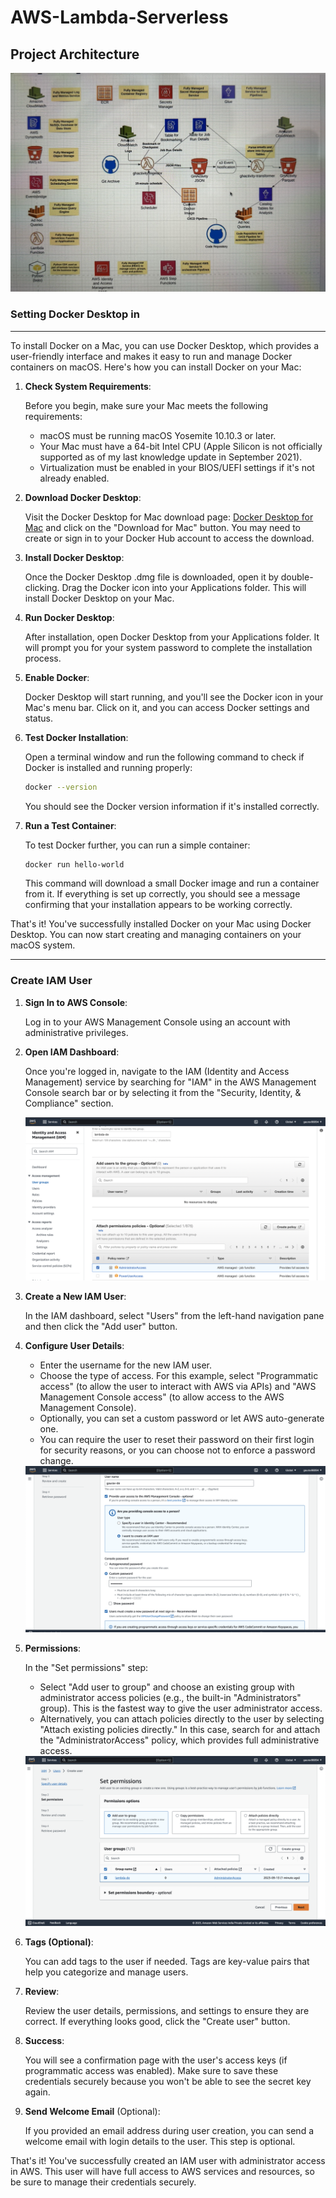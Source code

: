 # AWS-Lambda-Serverless

## Project Architecture

<img src="images/project.jpeg">


### Setting Docker Desktop in 
<hr>

To install Docker on a Mac, you can use Docker Desktop, which provides a user-friendly interface and makes it easy to run and manage Docker containers on macOS. Here's how you can install Docker on your Mac:

1. **Check System Requirements**:

   Before you begin, make sure your Mac meets the following requirements:

   - macOS must be running macOS Yosemite 10.10.3 or later.
   - Your Mac must have a 64-bit Intel CPU (Apple Silicon is not officially supported as of my last knowledge update in September 2021).
   - Virtualization must be enabled in your BIOS/UEFI settings if it's not already enabled.

2. **Download Docker Desktop**:

   Visit the Docker Desktop for Mac download page: [Docker Desktop for Mac](https://www.docker.com/products/docker-desktop) and click on the "Download for Mac" button. You may need to create or sign in to your Docker Hub account to access the download.

3. **Install Docker Desktop**:

   Once the Docker Desktop .dmg file is downloaded, open it by double-clicking. Drag the Docker icon into your Applications folder. This will install Docker Desktop on your Mac.

4. **Run Docker Desktop**:

   After installation, open Docker Desktop from your Applications folder. It will prompt you for your system password to complete the installation process.

5. **Enable Docker**:

   Docker Desktop will start running, and you'll see the Docker icon in your Mac's menu bar. Click on it, and you can access Docker settings and status.

6. **Test Docker Installation**:

   Open a terminal window and run the following command to check if Docker is installed and running properly:

   ```bash
   docker --version
   ```

   You should see the Docker version information if it's installed correctly.

7. **Run a Test Container**:

   To test Docker further, you can run a simple container:

   ```bash
   docker run hello-world
   ```

   This command will download a small Docker image and run a container from it. If everything is set up correctly, you should see a message confirming that your installation appears to be working correctly.

That's it! You've successfully installed Docker on your Mac using Docker Desktop. You can now start creating and managing containers on your macOS system.

<hr>

### Create IAM User


1. **Sign In to AWS Console**:

   Log in to your AWS Management Console using an account with administrative privileges.

2. **Open IAM Dashboard**:

   Once you're logged in, navigate to the IAM (Identity and Access Management) service by searching for "IAM" in the AWS Management Console search bar or by selecting it from the "Security, Identity, & Compliance" section.

    <img src="images/iam1.png">

3. **Create a New IAM User**:

   In the IAM dashboard, select "Users" from the left-hand navigation pane and then click the "Add user" button.

4. **Configure User Details**:

   - Enter the username for the new IAM user.
   - Choose the type of access. For this example, select "Programmatic access" (to allow the user to interact with AWS via APIs) and "AWS Management Console access" (to allow access to the AWS Management Console).
   - Optionally, you can set a custom password or let AWS auto-generate one.
   - You can require the user to reset their password on their first login for security reasons, or you can choose not to enforce a password change.
   
   <img src="images/iam2.png">
   

5. **Permissions**:

   In the "Set permissions" step:
   
   - Select "Add user to group" and choose an existing group with administrator access policies (e.g., the built-in "Administrators" group). This is the fastest way to give the user administrator access.
   - Alternatively, you can attach policies directly to the user by selecting "Attach existing policies directly." In this case, search for and attach the "AdministratorAccess" policy, which provides full administrative access.

   <img src="images/iam3.png">

6. **Tags (Optional)**:

   You can add tags to the user if needed. Tags are key-value pairs that help you categorize and manage users.

7. **Review**:

   Review the user details, permissions, and settings to ensure they are correct. If everything looks good, click the "Create user" button.

8. **Success**:

   You will see a confirmation page with the user's access keys (if programmatic access was enabled). Make sure to save these credentials securely because you won't be able to see the secret key again.

9. **Send Welcome Email** (Optional):

   If you provided an email address during user creation, you can send a welcome email with login details to the user. This step is optional.

That's it! You've successfully created an IAM user with administrator access in AWS. This user will have full access to AWS services and resources, so be sure to manage their credentials securely.
